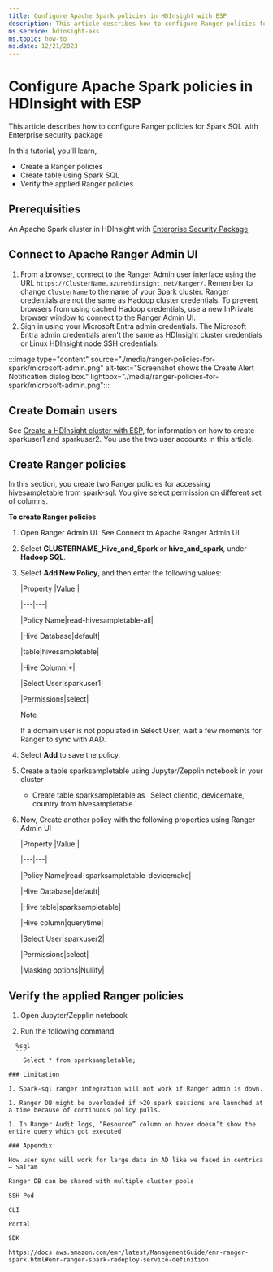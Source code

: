 ```yaml
---
title: Configure Apache Spark policies in HDInsight with ESP 
description: This article describes how to configure Ranger policies for Spark SQL with Enterprise security package 
ms.service: hdinsight-aks
ms.topic: how-to
ms.date: 12/21/2023
---
```


# Configure Apache Spark policies in HDInsight with ESP 

This article describes how to configure Ranger policies for Spark SQL with Enterprise security package 

In this tutorial, you'll learn, 
- Create a Ranger policies 
- Create table using Spark SQL 
- Verify the applied Ranger policies 

## Prerequisities 

An Apache Spark cluster in HDInsight with [Enterprise Security Package](../domain-joined/apache-domain-joined-configure-using-azure-adds.md) 

## Connect to Apache Ranger Admin UI 

1. From a browser, connect to the Ranger Admin user interface using the URL `https://ClusterName.azurehdinsight.net/Ranger/`. Remember to change `ClusterName` to the name of your Spark cluster. Ranger credentials are not the same as Hadoop cluster credentials. To prevent browsers from using cached Hadoop credentials, use a new InPrivate browser window to connect to the Ranger Admin UI. 
1. Sign in using your Microsoft Entra admin credentials. The Microsoft Entra admin credentials aren't the same as HDInsight cluster credentials or Linux HDInsight node SSH credentials. 

:::image type="content" source="./media/ranger-policies-for-spark/microsoft-admin.png" alt-text="Screenshot shows the Create Alert Notification dialog box." lightbox="./media/ranger-policies-for-spark/microsoft-admin.png":::

## Create Domain users 

See [Create a HDInsight cluster with ESP](../domain-joined/apache-domain-joined-configure-using-azure-adds.md#create-an-hdinsight-cluster-with-esp), for information on how to create sparkuser1 and sparkuser2. You use the two user accounts in this article. 

## Create Ranger policies 

In this section, you create two Ranger policies for accessing hivesampletable from spark-sql. You give select permission on different set of columns.  

**To create Ranger policies** 

1. Open Ranger Admin UI. See Connect to Apache Ranger Admin UI. 

1. Select **CLUSTERNAME_Hive_and_Spark** or **hive_and_spark**, under **Hadoop SQL**.  

1. Select **Add New Policy**, and then enter the following values: 

     |Property |Value | 

    |---|---| 

    |Policy Name|read-hivesampletable-all| 

    |Hive Database|default| 

    |table|hivesampletable| 

    |Hive Column|*| 

    |Select User|sparkuser1| 

    |Permissions|select| 



    > [!NOTE]   
    > If a domain user is not populated in Select User, wait a few moments for Ranger to sync with AAD. 



1. Select **Add** to save the policy. 



1. Create a table sparksampletable using Jupyter/Zepplin notebook in your cluster 

    - Create table sparksampletable as  `
      `Select clientid, devicemake, country from hivesampletable `

1. Now, Create another policy with the following properties using Ranger Admin UI 

     |Property |Value | 

    |---|---| 

    |Policy Name|read-sparksampletable-devicemake| 

    |Hive Database|default| 

    |Hive table|sparksampletable| 

    |Hive column|querytime| 

    |Select User|sparkuser2| 

    |Permissions|select| 

   |Masking options|Nullify| 



## Verify the applied Ranger policies 

1. Open Jupyter/Zepplin notebook 

1. Run the following command 
  ```
    %sql 
    ```
      Select * from sparksampletable;  

### Limitation 

1. Spark-sql ranger integration will not work if Ranger admin is down. 

1. Ranger DB might be overloaded if >20 spark sessions are launched at a time because of continuous policy pulls. 

1. In Ranger Audit logs, “Resource” column on hover doesn’t show the entire query which got executed 

### Appendix: 

How user sync will work for large data in AD like we faced in centrica – Sairam 

Ranger DB can be shared with multiple cluster pools 

SSH Pod 

CLI 

Portal 

SDK 

https://docs.aws.amazon.com/emr/latest/ManagementGuide/emr-ranger-spark.html#emr-ranger-spark-redeploy-service-definition 